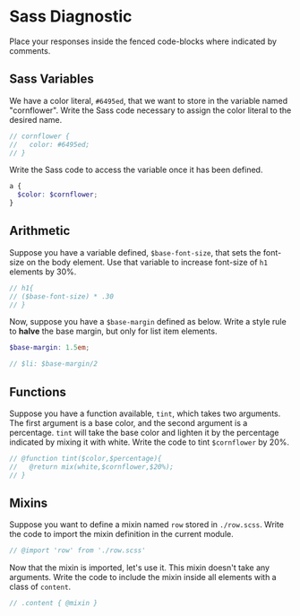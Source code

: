 # Sass Diagnostic

Place your responses inside the fenced code-blocks where indicated by comments.

## Sass Variables

We have a color literal, `#6495ed`, that we want to store in the variable named
"cornflower". Write the Sass code necessary to assign the color literal to the
desired name.

```scss
// cornflower {
//   color: #6495ed;
// }
```

Write the Sass code to access the variable once it has been defined.

```scss
a {
  $color: $cornflower;
}
```

## Arithmetic

Suppose you have a variable defined, `$base-font-size`, that sets the font-size
on the body element. Use that variable to increase font-size of `h1`
elements by 30%.

```scss
// h1{
// ($base-font-size) * .30
// }
```

Now, suppose you have a `$base-margin` defined as below. Write a style rule to
**halve** the base margin, but only for list item elements.

```scss
$base-margin: 1.5em;
```

```scss
// $li: $base-margin/2
```

## Functions

Suppose you have a function available, `tint`, which takes two arguments. The
first argument is a base color, and the second argument is a percentage. `tint`
will take the base color and lighten it by the percentage indicated by mixing it
with white. Write the code to tint `$cornflower` by 20%.

```scss
// @function tint($color,$percentage){
//   @return mix(white,$cornflower,$20%);
// }
```

## Mixins

Suppose you want to define a mixin named `row` stored in `./row.scss`. Write the
code to import the mixin definition in the current module.

```scss
// @import 'row' from './row.scss'
```

Now that the mixin is imported, let's use it. This mixin doesn't take any
arguments. Write the code to include the mixin inside all elements with a
class of `content`.

```scss
// .content { @mixin }
```
